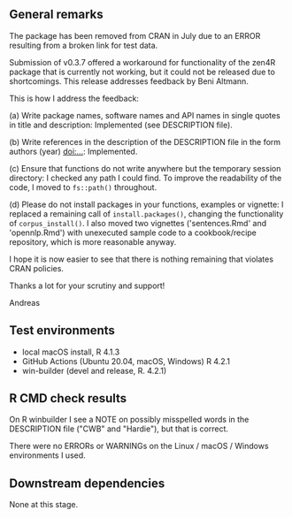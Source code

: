 ## General remarks

The package has been removed from CRAN in July due to an ERROR resulting from a
broken link for test data.

Submission of v0.3.7 offered a workaround for functionality of the zen4R package 
that is currently not working, but it could not be released due to shortcomings.
This release addresses feedback by Beni Altmann. 

This is how I address the feedback:

(a) Write package names, software names and API names in single quotes in title
and description: Implemented (see DESCRIPTION file).

(b) Write references in the description of the DESCRIPTION file in
the form authors (year) <doi:...>: Implemented.

(c) Ensure that functions do not write anywhere but the temporary session
directory: I checked any path I could find. To improve the readability of the 
code, I moved to `fs::path()` throughout.

(d) Please do not install packages in your functions, examples or vignette: I
replaced a remaining call of `install.packages()`, changing the functionality of
`corpus_install()`. I also moved two vignettes ('sentences.Rmd' and
'opennlp.Rmd') with unexecuted sample code to a cookbook/recipe repository,
which is more reasonable anyway.

I hope it is now easier to see that there is nothing remaining that violates
CRAN policies. 

Thanks a lot for your scrutiny and support! 

Andreas 


## Test environments

* local macOS install, R 4.1.3
* GitHub Actions (Ubuntu 20.04, macOS, Windows) R 4.2.1
* win-builder (devel and release, R. 4.2.1)

## R CMD check results

On R winbuilder I see a NOTE on possibly misspelled words in the DESCRIPTION
file ("CWB" and "Hardie"), but that is correct.

There were no ERRORs or WARNINGs on the Linux / macOS / Windows environments I used. 


## Downstream dependencies

None at this stage.

